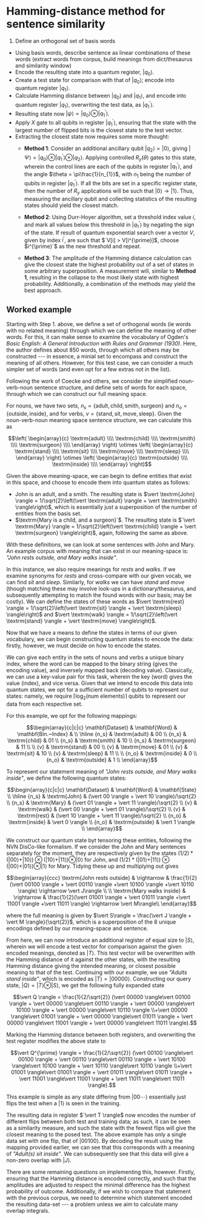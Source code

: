# Hamming-distance method for sentence similarity

 1. Define an orthogonal set of basis words
 - Using basis words, describe sentence as linear combinations of these words (extract words from corpus, build meanings from dict/thesaurus and similarity window)
 - Encode the resulting state into a quantum register, $`\vert q_0 \rangle`$.
 - Create a test state for comparison with that of $`\vert q_0 \rangle`$; encode into quantum register $`\vert q_1 \rangle`$.
 - Calculate Hamming distance between $`\vert q_0\rangle`$ and $`\vert q_1 \rangle`$, and encode into quantum register $`\vert q_1 \rangle`$, overwriting the test data, as $`\vert q_1^{\prime} \rangle`$.
 - Resulting state now $`\vert \psi \rangle = \vert q_0 \rangle \otimes \vert q_1^{\prime} \rangle`$.
 - Apply $`X`$ gate to all qubits in register $`\vert q_1^{\prime} \rangle`$, ensuring that the state with the largest number of flipped bits is the closest state to the test vector.
 - Extracting the closest state now requires some more thought:
 	- **Method 1**: Consider an additional ancillary qubit $`\vert q_2 \rangle = \vert 0 \rangle`$, giving $`\vert \Psi \rangle = \vert q_0 \rangle \otimes \vert q_1^{\prime} \rangle \otimes \vert q_2 \rangle`$. Applying controlled $`R_y(\theta)`$ gates to this state, wherein the control lines are each of the qubits in register $`\vert q_1^{\prime} \rangle`$, and the angle $`\theta = \pi\frac{1}{n_{1}}`$, with $`n_1`$ being the number of qubits in register $`\vert q_1^{\prime} \rangle`$. If all the bits are set in a specific register state, then the number of $`R_y`$ applications will be such that $`\vert 0 \rangle \rightarrow \vert 1 \rangle`$. Thus, measuring the ancillary qubit and collecting statistics of the resulting states should yield the closest match.
 
 	- **Method 2**: Using Durr-Hoyer algorithm, set a threshold index value $`i`$, and mark all values below this threshold in $`\vert q_1^{\prime} \rangle`$ by negating the sign of the state. If result of quantum exponential search over a vector $`V`$, given by index $`i^{\prime}`$, are such that $`V[i] > V[i^{\prime}]$, choose $i^{\prime}`$ as the new threshold and repeat.
 
 	- **Method 3**: The amplitude of the Hamming distance calculation can give the closest state the highest probability out of a set of states in some arbitrary superposition. A measurement will, similar to **Method 1**, resulting in the collapse to the most likely state with highest probability. Additionally, a combination of the methods may yield the best approach.

## Worked example
Starting with Step 1. above, we define a set of orthogonal words (ie words with no related meaning) through which we can define the meaning of other words. For this, it can make sense to examine the vocabulary of Ogden's *Basic English: A General Introduction with Rules and Grammar (1930)*. Here, the author defines about 850 words, through which all others may be constructed --- in essence, a minial set to encompass and construct the meaning of all others. However, for this test case, we can consider a much simpler set of words (and even opt for a few extras not in the list).

Following the work of Coecke and others, we consider the simplified noun-verb-noun sentence structure, and define sets of words for each space, through which we can construct our full meaning space.

For nouns, we have two sets, $`n_s = \{\textrm{adult},\textrm{child},\textrm{smith},\textrm{surgeon}\}`$ and $`n_o = \{\textrm{outside},\textrm{inside}\}`$, and for verbs, $`v = \{\textrm{stand},\textrm{sit},\textrm{move},\textrm{sleep}\}`$. Given the noun-verb-noun meaning space sentence structure, we can calculate this as

```math
\left(
\begin{array}{c}
\textrm{adult} \\\\
\textrm{child} \\\\
\textrm{smith} \\\\
\textrm{surgeon} \\\\
\end{array}
\right) \otimes
\left(
\begin{array}{c}
\textrm{stand} \\\\
\textrm{sit} \\\\
\textrm{move} \\\\
\textrm{sleep} \\\\
\end{array}
\right) \otimes
\left(
\begin{array}{c}
\textrm{outside} \\\\
\textrm{inside} \\\\
\end{array}
\right)
```

Given the above meaning-space, we can begin to define entities that exist in this space, and choose to encode them into quantum states as follows:

- $`\textrm{John is an adult, and a smith}`$. The resulting state is $`\vert \textrm{John} \rangle = 1/\sqrt{2}\left(\vert \textrm{adult} \rangle + \vert \textrm{smith} \rangle\right)`$, which is essentially just a superposition of the number of entities from the basis set.
- $\textrm{Mary is a child, and a surgeon}`$. The resulting state is $`\vert \textrm{Mary} \rangle = 1/\sqrt{2}\left(\vert \textrm{child} \rangle + \vert \textrm{surgeon} \rangle\right)$, again, following the same as above.

With these definitions, we can look at some sentences with John and Mary. An example corpus with meaning that can exist in our meaning-space is:
*"John rests outside, and Mary walks inside"*.

In this instance, we also require meanings for *rests* and *walks*. If we examine synonyms for *rests* and cross-compare with our given vocab, we can find *sit* and *sleep*. Similarly, for *walks* we can have *stand* and *move* (though matching these may involve look-ups in a dictionary/thesaurus, and subsequently attempting to match the found words with our basis; may be costly). We can define the states of these words as $`\vert \textrm{rest} \rangle = 1/\sqrt{2}\left(\vert \textrm{sit} \rangle + \vert \textrm{sleep} \rangle\right)`$ and $`\vert \textrm{walk} \rangle = 1/\sqrt{2}\left(\vert \textrm{stand} \rangle + \vert \textrm{move} \rangle\right)`$.

Now that we have a means to define the states in terms of our given vocabulary, we can begin constructing quantum states to encode the data: firstly, however, we must decide on how to encode the states.

We can give each entity in the sets of nouns and verbs a unique binary index, where the word can be mapped to the binary string (gives the encoding value), and inversely mapped back (decoding value). Classically, we can use a key-value pair for this task, wherein the key (word) gives the value (index), and vice versa. Given that we intend to encode this data into quantum states, we opt for a sufficient number of qubits to represent our states: namely, we require $`\lceil \log_2({\textrm{num elements})} \rceil`$ qubits to represent our data from each respective set.

For this example, we opt for the following mappings:

```math
\begin{array}{c|c|c}
\mathbf{Dataset} & \mathbf{Word} & \mathbf{Bin.~Index} & \\
\hline
{n_s} & \textrm{adult} & 00 \\
{n_s} & \textrm{child} & 01 \\
{n_s} & \textrm{smith} & 10 \\
{n_s} & \textrm{surgeon} & 11 \\
\\
{v} & \textrm{stand} & 00 \\
{v} & \textrm{move} & 01 \\
{v} & \textrm{sit} & 10 \\
{v} & \textrm{sleep} & 11 \\
\\
{n_o} & \textrm{inside} & 0 \\
{n_o} & \textrm{outside} & 1 \\
\end{array}
```

To represent our statement meaning of *"John rests outside, and Mary walks inside"*, we define the following quantum states:

```math
\begin{array}{c|c|c}
\mathbf{Dataset} & \mathbf{Word} & \mathbf{State} \\
\hline
{n_s} & \textrm{John} & (\vert 00 \rangle + \vert 10 \rangle)/\sqrt{2} \\
{n_s} & \textrm{Mary} & (\vert 01 \rangle + \vert 11 \rangle)/\sqrt{2} \\
{v} & \textrm{walk} & (\vert 00 \rangle + \vert 01 \rangle)/\sqrt{2} \\
{v} & \textrm{rest} & (\vert 10 \rangle + \vert 11 \rangle)/\sqrt{2} \\
{n_o} & \textrm{inside} & \vert 0 \rangle  \\
{n_o} & \textrm{outside} & \vert 1 \rangle  \\
\end{array}
```

We construct our quantum state byt tensoring these entities, following the NVN DisCo-like formalism. If we consider the John and Mary sentences separately for the moment, they are respectively given by the states $`(1/2)*(\vert 00 \rangle + \vert 10 \rangle)\otimes (\vert 10 \rangle + \vert 11 \rangle)\otimes \vert 0 \rangle`$ for John, and $`(1/2)*(\vert 01 \rangle + \vert 11 \rangle)\otimes (\vert 00 \rangle + \vert 01 \rangle)\otimes \vert 1 \rangle`$ for Mary. Tidying these up and multiplying out gives 

```math
\begin{array}{ccc}
\textrm{John rests outside} & \rightarrow & \frac{1}{2}(\vert 00100 \rangle + \vert 00110 \rangle +\vert 10100 \rangle +\vert 10110 \rangle) \rightarrow \vert J\rangle \\
\\
\textrm{Mary walks inside} & \rightarrow & \frac{1}{2}(\vert 01001 \rangle + \vert 01011 \rangle +\vert 11001 \rangle +\vert 11011 \rangle) \rightarrow \vert M\rangle\\
\end{array}
```

where the full meaning is given by $`\vert S\rangle = \frac{\vert J \rangle + \vert M \rangle}{\sqrt{2}}`$, which is a superposition of the 8 unique encodings defined by our meaning-space and sentence. 

From here, we can now introduce an additional register of equal size to $\vert S\rangle$, wherein we will encode a test vector for comparison against the given encoded meanings, denoted as $`\vert T \rangle`$. This test vector will be overwritten with the Hamming distance of it against the other states, with the resulting Hamming distance giving the intended meaning, or closest possible meaning to that of the test. Continuing with our example, we use *"Adults stand inside"*, which is encoded as $`\vert T \rangle = \vert 00000 \rangle`$. Constructing our query state, $`\vert Q \rangle = \vert T \rangle \otimes \vert S\rangle`$, we get the following fully expanded state

```math
\vert Q \rangle = \frac{1}{2/\sqrt{2}} (\vert 00000 \rangle\vert 00100 \rangle + \vert 00000 \rangle\vert 00110 \rangle + \vert 00000 \rangle\vert 10100 \rangle + \vert 00000 \rangle\vert 10110 \rangle \\+\vert 00000 \rangle\vert 01001 \rangle + \vert 00000 \rangle\vert 01011 \rangle + \vert 00000 \rangle\vert 11001 \rangle + \vert 00000 \rangle\vert 11011 \rangle).
```

Marking the Hamming distance between both registers, and overwriting the test register modifies the above state to

```math
\vert Q^{\prime} \rangle = \frac{1}{2/\sqrt{2}} (\vert 00100 \rangle\vert 00100 \rangle + \vert 00110 \rangle\vert 00110 \rangle + \vert 10100 \rangle\vert 10100 \rangle + \vert 10110 \rangle\vert 10110 \rangle \\+\vert 01001 \rangle\vert 01001 \rangle + \vert 01011 \rangle\vert 01011 \rangle + \vert 11001 \rangle\vert 11001 \rangle + \vert 11011 \rangle\vert 11011 \rangle).
```

This example is simple as any state differing from $`\vert 00\cdots\rangle`$ essentially just flips the test when a $`\vert 1\rangle`$ is seen in the training.

The resulting data in register $`\vert T \rangle$ now encodes the number of different flips between both test and training data; as such, it can be seen as a similarity measure, and such the state with the fewest flips will give the closest meaning to the posed test. The above example has only a single data set with one flip, that of $`\vert 00100 \rangle`$. By decoding the result using the mapping provided earlier, we can see that this corresponds with a meaning of *"Adult(s) sit inside"*. We can subsequently see that this data will give a non-zero overlap with $`\vert J \rangle`$.

There are some remaining questions on implementing this, however. Firstly, ensuring that the Hamming distance is encoded correctly, and such that the amplitudes are adjusted to respect the minimal difference has the highest probability of outcome. Additionally, if we wish to compare that statement with the previous corpus, we need to determine which statement encoded the resulting data-set --- a problem unless we aim to calculate many overlap integrals.